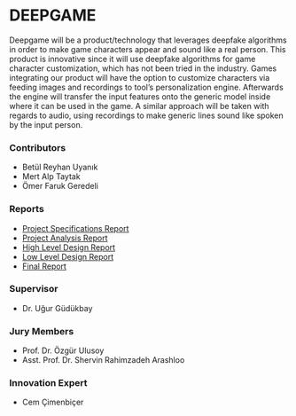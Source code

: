 # DEEPGAME

Deepgame will be a product/technology that leverages deepfake algorithms in order to make game characters appear and sound like a real person.
This product is innovative since it will use deepfake algorithms for game character customization, which has not been tried in the industry.
Games integrating our product will have the option to customize characters via feeding images and recordings to tool’s personalization engine. Afterwards the engine will transfer the input features onto the generic model inside where it can be used in the game. A similar approach will be taken with regards to audio, using recordings to make generic lines sound like spoken by the input person.

### Contributors
* Betül Reyhan Uyanık
* Mert Alp Taytak
* Ömer Faruk Geredeli

### Reports
* <a href="pdfs/Deepgame - Project Specifications Report.pdf" class="image fit"><img src="images/marr_pic.jpg" alt="">Project Specifications Report</a>
* <a href="pdfs/Deepgame - Project Analysis Report.pdf" class="image fit"><img src="images/marr_pic.jpg" alt="">Project Analysis Report</a>
* <a href="pdfs/Deepgame - High Level Design Report.pdf" class="image fit"><img src="images/marr_pic.jpg" alt="">High Level Design Report</a>
* <a href="pdfs/Deepgame - Low Level Design Report.pdf" class="image fit"><img src="images/marr_pic.jpg" alt="">Low Level Design Report</a>
* <a href="pdfs/Deepgame - Final Report.pdf" class="image fit"><img src="images/marr_pic.jpg" alt="">Final Report</a>

### Supervisor
* Dr. Uğur Güdükbay

### Jury Members
* Prof. Dr. Özgür Ulusoy
* Asst. Prof. Dr. Shervin Rahimzadeh Arashloo

### Innovation Expert
* Cem Çimenbiçer
